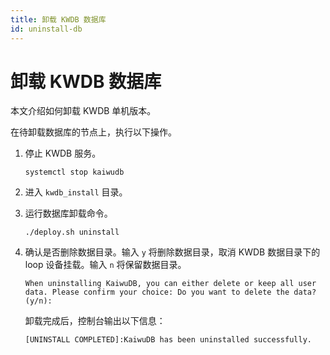 ```yaml
---
title: 卸载 KWDB 数据库
id: uninstall-db
---
```


# 卸载 KWDB 数据库

本文介绍如何卸载 KWDB 单机版本。

在待卸载数据库的节点上，执行以下操作。

1. 停止 KWDB 服务。

    ```shell
    systemctl stop kaiwudb
    ```

2. 进入 `kwdb_install` 目录。

3. 运行数据库卸载命令。

    ```shell
    ./deploy.sh uninstall 
    ```

4. 确认是否删除数据目录。输入 `y` 将删除数据目录，取消 KWDB 数据目录下的 loop 设备挂载。输入 `n` 将保留数据目录。

    ```shell
    When uninstalling KaiwuDB, you can either delete or keep all user data. Please confirm your choice: Do you want to delete the data? (y/n): 
    ``` 

    卸载完成后，控制台输出以下信息：

    ```shell
    [UNINSTALL COMPLETED]:KaiwuDB has been uninstalled successfully.
    ```